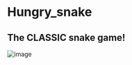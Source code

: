 # Hungry_snake

The CLASSIC snake game!
---
![image](https://user-images.githubusercontent.com/59318822/168458205-01d3f2ee-c5a5-459b-a9c5-1b3947019005.png)
